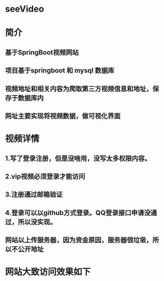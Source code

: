 # seeVideo

# 简介

## 基于SpringBoot视频网站
## 项目基于springboot 和 mysql 数据库
## 视频地址和相关内容为爬取第三方视频信息和地址，保存于数据库内
## 网址主要实现将视频数据，做可视化界面

# 视频详情
## 1.写了登录注册，但是没啥用，没写太多权限内容。
## 2.vip视频必须登录才能访问
## 3.注册通过邮箱验证
## 4.登录可以以github方式登录。QQ登录接口申请没通过，所以没实现。

## 网站以上传服务器，因为资金原因，服务器很垃圾，所以不公开地址

# 网站大致访问效果如下
